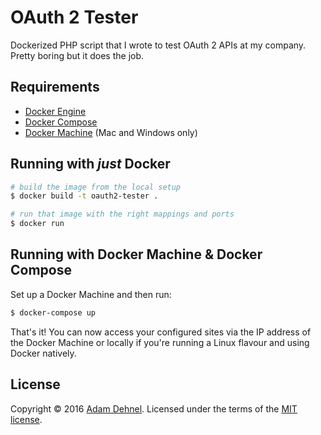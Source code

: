 # OAuth 2 Tester

Dockerized PHP script that I wrote to test OAuth 2 APIs at my company.  Pretty boring but it does the job.

## Requirements

* [Docker Engine](https://docs.docker.com/installation/)
* [Docker Compose](https://docs.docker.com/compose/)
* [Docker Machine](https://docs.docker.com/machine/) (Mac and Windows only)

## Running with _just_ Docker

```bash
# build the image from the local setup
$ docker build -t oauth2-tester .

# run that image with the right mappings and ports
$ docker run 
```

## Running with Docker Machine & Docker Compose

Set up a Docker Machine and then run:

```sh
$ docker-compose up
```

That's it! You can now access your configured sites via the IP address of the Docker Machine or locally if you're running a Linux flavour and using Docker natively.

## License

Copyright &copy; 2016 [Adam Dehnel](http://github.com/arsdehnel). Licensed under the terms of the [MIT license](LICENSE.md).
